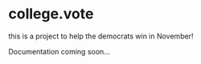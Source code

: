 # college.vote

this is a project to help the democrats win in November!

Documentation coming soon...
